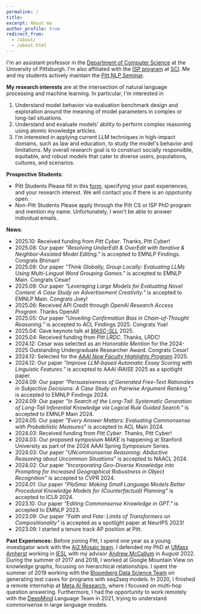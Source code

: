 ```yaml
---
permalink: /
title:	
excerpt: About me
author_profile: true
redirect_from: 
  - /about/
  - /about.html
---
```


I'm an assistant professor in the [Department of Computer Science](https://www.cs.pitt.edu/) at the University of Pittsburgh. I'm also affiliated with the [ISP program](https://www.isp.pitt.edu/about) at [SCI](https://www.sci.pitt.edu/). Me and my students actively maintain the [Pitt NLP Seminar](https://pitt-nlp-seminar.github.io).

**My research interests** are at the intersection of natural language processing and machine learning. In particular, I'm interested in
1. Understand model behavior via evaluation benchmark design and exploration around the meaning of model parameters in complex or long-tail situations.
2. Understand and evaluate models' ability to perform complex reasoning using atomic knowledge articles. 
3. I'm interested in applying current LLM techniques in high-impact domains, such as law and education, to study the model's behavior and limitations.
My overall research goal is to construct socially responsible, equitable, and robust models that cater to diverse users, populations, cultures, and scenarios.

**Prospective Students**: 

- Pitt Students
Please fill in this [form](https://forms.gle/1YUhvYUXn5kSRQw17), specifying your past experiences, and your research interest. We will contact you if there is an oppotunity open.
- Non-Pitt Students
Please apply through the Pitt CS or ISP PhD program and mention my name. Unfortunately, I won't be able to answer individual emails. 

**News**:
- 2025.10: Received funding from *Pitt Cyber*. Thanks, Pitt Cyber!
- 2025.08: Our paper *"Resolving UnderEdit & OverEdit with Iterative & Neighbor-Assisted Model Editing."* is accepted to EMNLP Findings. Congrats Bhiman!
- 2025.08: Our paper *"Think Globally, Group Locally: Evaluating LLMs Using Multi-Lingual Word Grouping Games."* is accepted to EMNLP Main. Congrats Cesar!
- 2025.08: Our paper *"Leveraging Large Models for Evaluating Novel Content: A Case Study on Advertisement Creativity."* is accepted to EMNLP Main. Congrats Joey!
- 2025.06: Received API Credit through *OpenAI Research Access Program*. Thanks OpenAI!
- 2025.05: Our paper *"Unveiling Confirmation Bias in Chain-of-Thought Reasoning."* is accepted to ACL Findings 2025. Congrats Yue!
- 2025.04: Gave keynote talk at *[MASC-SLL](https://www.mascsll.org/)* 2025.
- 2025.04: Received funding from *Pitt LRDC*. Thanks, LRDC!
- 2024.12: Cesar was selected as an *Honorable Mention* for the 2024-2025 Outstanding Undergraduate Researcher Award. Congrats Cesar!
- 2024.12: Selected for the *[AAAI New Faculty Highlights Program](https://aaai.org/conference/aaai/aaai-25/new-faculty-highlights-program/)* 2025.
- 2024.12: Our paper *"Improve LLM-based Automatic Essay Scoring with Linguistic Features."* is accepted to AAAI iRAISE 2025 as a spotlight paper.
- 2024.09: Our paper *"Persuasiveness of Generated Free-Text Rationales in Subjective Decisions: A Case Study on Pairwise Argument Ranking."* is accepted to EMNLP Findings 2024.
- 2024.09: Our paper *"In Search of the Long-Tail: Systematic Generation of Long-Tail Inferential Knowledge via Logical Rule Guided Search."* is accepted to EMNLP Main 2024.
- 2024.05: Our paper *"Every Answer Matters: Evaluating Commonsense with Probabilistic Measures"* is accepted to ACL Main 2024.
- 2024.03: Received funding from *Pitt Cyber*. Thanks, Pitt Cyber!
- 2024.03: Our proposed symposium *MAKE* is happening at Stanford University as part of the 2024 AAAI Spring Symposium Series.
- 2024.03: Our paper *"UNcommonsense Reasoning: Abductive Reasoning about Uncommon Situations"* is accepted to NAACL 2024.
- 2024.02: Our paper *"Incorporating Geo-Diverse Knowledge into Prompting for Increased Geographical Robustness in Object Recognition"* is accepted to CVPR 2024.
- 2024.01: Our paper *"PlaSma: Making Small Language Models Better Procedural Knowledge Models for (Counterfactual) Planning"* is accepted to ICLR 2024.
- 2023.10: Our paper *"Editing Commonsense Knowledge in GPT."* is accepted to EMNLP 2023.
- 2023.09: Our paper *"Faith and Fate: Limits of Transformers on Compositionality"* is accepted as a spotlight paper at NeurIPS 2023!
- 2023.09: I started a tenure track AP position at Pitt.


**Past Experiences:** Before joining Pitt, I spend one year as a young investigator work with the [AI2 Mosaic team](https://mosaic.allenai.org/). I defended my PhD at [UMass Amherst](https://www.cics.umass.edu/) working in [IESL](http://www.iesl.cs.umass.edu/) with my advisor [Andrew McCallum](http://people.cs.umass.edu/~mccallum/) in August 2022. During the summer of 2017 and 2018, I worked at Google Mountain View on knowledge graphs, focusing on hierarchical relationships. I spent the summer of 2019 working with the [Bloomberg Data Science Team](https://www.techatbloomberg.com/post-topic/data-science/) on generating test cases for programs with seq2seq models. In 2020, I finished a remote internship at [Meta AI Research](https://ai.facebook.com/), where I focused on multi-hop question answering. Furthermore, I had the opportunity to work remotely with the [DeepMind](https://deepmind.com/) Language Team in 2021, trying to understand commonsense in large language models.
